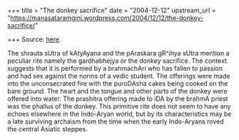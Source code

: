+++
title = "The donkey sacrifice"
date = "2004-12-12"
upstream_url = "https://manasataramgini.wordpress.com/2004/12/12/the-donkey-sacrifice/"

+++
Source: [here](https://manasataramgini.wordpress.com/2004/12/12/the-donkey-sacrifice/).

The shrauta sUtra of kAtyAyana and the pAraskara gR^ihya sUtra mention a
peculiar rite namely the gardhabhejya or the donkey sacrifice. The
context suggests that it is performed by a brahmachAri who has fallen to
passion and had sex against the norms of a vedic student. The offerings
were made into the unconsecrated fire with the puroDAsha cakes being
cooked on the bare ground. The heart and the tongue and other parts of
the donkey were offered into water. The prashitra offering made to iDA
by the brahmA priest was the phallus of the donkey. This primitive rite
does not seem to have any echoes elsewhere in the Indo-Aryan world, but
by its characteristics may be a late surviving archaism from the time
when the early Indo-Aryans roved the central Asiatic steppes.

